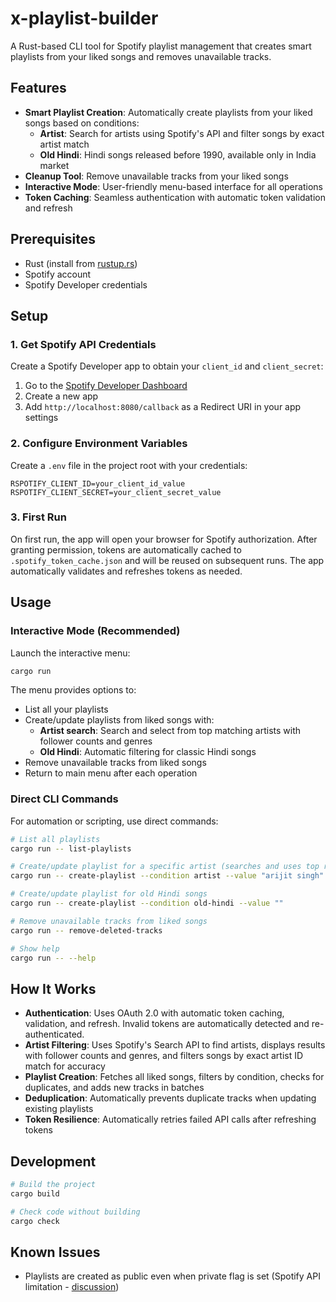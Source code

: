 # x-playlist-builder

A Rust-based CLI tool for Spotify playlist management that creates smart playlists from your liked songs and removes unavailable tracks.

## Features

- **Smart Playlist Creation**: Automatically create playlists from your liked songs based on conditions:
  - **Artist**: Search for artists using Spotify's API and filter songs by exact artist match
  - **Old Hindi**: Hindi songs released before 1990, available only in India market
- **Cleanup Tool**: Remove unavailable tracks from your liked songs
- **Interactive Mode**: User-friendly menu-based interface for all operations
- **Token Caching**: Seamless authentication with automatic token validation and refresh

## Prerequisites

- Rust (install from [rustup.rs](https://rustup.rs))
- Spotify account
- Spotify Developer credentials

## Setup

### 1. Get Spotify API Credentials

Create a Spotify Developer app to obtain your `client_id` and `client_secret`:

1. Go to the [Spotify Developer Dashboard](https://developer.spotify.com/dashboard)
2. Create a new app
3. Add `http://localhost:8080/callback` as a Redirect URI in your app settings

### 2. Configure Environment Variables

Create a `.env` file in the project root with your credentials:

```env
RSPOTIFY_CLIENT_ID=your_client_id_value
RSPOTIFY_CLIENT_SECRET=your_client_secret_value
```

### 3. First Run

On first run, the app will open your browser for Spotify authorization. After granting permission, tokens are automatically cached to `.spotify_token_cache.json` and will be reused on subsequent runs. The app automatically validates and refreshes tokens as needed.

## Usage

### Interactive Mode (Recommended)

Launch the interactive menu:

```bash
cargo run
```

The menu provides options to:
- List all your playlists
- Create/update playlists from liked songs with:
  - **Artist search**: Search and select from top matching artists with follower counts and genres
  - **Old Hindi**: Automatic filtering for classic Hindi songs
- Remove unavailable tracks from liked songs
- Return to main menu after each operation

### Direct CLI Commands

For automation or scripting, use direct commands:

```bash
# List all playlists
cargo run -- list-playlists

# Create/update playlist for a specific artist (searches and uses top result)
cargo run -- create-playlist --condition artist --value "arijit singh"

# Create/update playlist for old Hindi songs
cargo run -- create-playlist --condition old-hindi --value ""

# Remove unavailable tracks from liked songs
cargo run -- remove-deleted-tracks

# Show help
cargo run -- --help
```

## How It Works

- **Authentication**: Uses OAuth 2.0 with automatic token caching, validation, and refresh. Invalid tokens are automatically detected and re-authenticated.
- **Artist Filtering**: Uses Spotify's Search API to find artists, displays results with follower counts and genres, and filters songs by exact artist ID match for accuracy
- **Playlist Creation**: Fetches all liked songs, filters by condition, checks for duplicates, and adds new tracks in batches
- **Deduplication**: Automatically prevents duplicate tracks when updating existing playlists
- **Token Resilience**: Automatically retries failed API calls after refreshing tokens

## Development

```bash
# Build the project
cargo build

# Check code without building
cargo check
```

## Known Issues

- Playlists are created as public even when private flag is set (Spotify API limitation - [discussion](https://community.spotify.com/t5/Spotify-for-Developers/Api-to-create-a-private-playlist-doesn-t-work/td-p/5407807))
